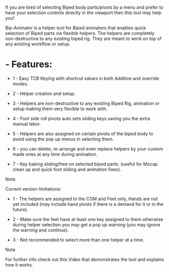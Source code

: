 

If you are tired of selecting Biped body parts/pivots by a menu and prefer to have your selection controls directly in the viewport then this tool may help you!

Bip-Animator is a helper tool for Biped animators that enables quick selection of Biped parts via flexible helpers. The helpers are completely non-destructive to any existing biped rig. 
They are meant to work on top of any existing workflow or setup.


# - Features:

- 1 - Easy TCB Keying with shortcut values in both Additive and override modes.

- 2 - Helper creation and setup.

- 3 - Helpers are non-destructive to any existing Biped Rig, animation or setup making them very flexible to work with.

- 4 - Foot side roll pivots auto sets sliding keys saving you the extra manual labor. 

- 5 - Helpers are also assigned on certain pivots of the biped body to avoid using the pop up menus in selecting them.

- 6 - you can delete, re-arrange and even replace helpers by your custom made ones at any time during animation.

- 7 - Key baking sliding/free on selected biped parts. (useful for Mocap clean up and quick foot sliding and animation fixes).



> [!NOTE]
Current version limitations:

- 1 - The helpers are assigned to the COM and Feet only, Hands are not yet included (may include hand pivots if there is a demand for it or in the future).

- 2 - Make sure the feet have at least one key assigned to them otherwise during helper selection you may get a pop up warning (you may ignore the warning and continue).

- 3 - Not recommended to select more than one helper at a time.
  
> [!NOTE]
For further info check out this Video that demonstrates the tool and explains how it works.

